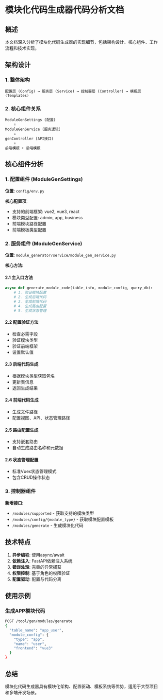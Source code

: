 # 模块化代码生成器代码分析文档

## 概述

本文档深入分析了模块化代码生成器的实现细节，包括架构设计、核心组件、工作流程和技术实现。

## 架构设计

### 1. 整体架构

```
配置层 (Config) → 服务层 (Service) → 控制器层 (Controller) → 模板层 (Templates)
```

### 2. 核心组件关系

```
ModuleGenSettings (配置) 
    ↓
ModuleGenService (服务逻辑)
    ↓
genController (API接口)
    ↓
前端模板 + 后端模板
```

## 核心组件分析

### 1. 配置组件 (ModuleGenSettings)

**位置**: `config/env.py`

**核心配置项**:
- 支持的前端框架: vue2, vue3, react
- 模块类型配置: admin, app, business
- 前端模块路径配置
- 前端模板类型配置

### 2. 服务组件 (ModuleGenService)

**位置**: `module_generator/service/module_gen_service.py`

**核心方法**:

#### 2.1 主入口方法
```python
async def generate_module_code(table_info, module_config, query_db):
    # 1. 验证模块配置
    # 2. 生成后端代码
    # 3. 生成前端代码
    # 4. 生成路由配置
    # 5. 生成状态管理
```

#### 2.2 配置验证方法
- 检查必需字段
- 验证模块类型
- 验证前端框架
- 设置默认值

#### 2.3 后端代码生成
- 根据模块类型获取包名
- 更新表信息
- 返回生成结果

#### 2.4 前端代码生成
- 生成文件路径
- 配置视图、API、状态管理路径

#### 2.5 路由配置生成
- 支持嵌套路由
- 自动生成路由名称和元数据

#### 2.6 状态管理配置
- 标准Vuex状态管理模式
- 包含CRUD操作状态

### 3. 控制器组件

**新增接口**:
- `/modules/supported` - 获取支持的模块类型
- `/modules/config/{module_type}` - 获取模块配置模板
- `/modules/generate` - 生成模块化代码

## 技术特点

1. **异步编程**: 使用async/await
2. **依赖注入**: FastAPI依赖注入系统
3. **错误处理**: 完善的异常捕获
4. **权限控制**: 基于角色的权限验证
5. **配置驱动**: 配置与代码分离

## 使用示例

### 生成APP模块代码
```bash
POST /tool/gen/modules/generate
{
  "table_name": "app_user",
  "module_config": {
    "type": "app",
    "name": "user",
    "frontend": "vue3"
  }
}
```

## 总结

模块化代码生成器具有模块化架构、配置驱动、模板系统等优势，适用于大型项目和多端开发场景。

